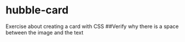 # hubble-card
Exercise about creating a card with CSS
##Verify why there is a space between the image and the text 
